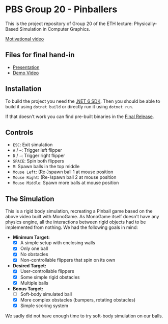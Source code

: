 # PBS Group 20 - Pinballers
This is the project repository of Group 20 of the ETH lecture: Physically-Based Simulation in Computer Graphics.

[Motivational video](https://www.youtube.com/watch?v=NhVUCsXp-Uo)

## Files for final hand-in
- [Presentation](https://github.com/davue/physsim-pinballers/blob/Final/Docs/group20_final_presentation.pdf)
- [Demo Video](https://github.com/davue/physsim-pinballers/blob/Final/Docs/group20_demo.mp4)

## Installation
To build the project you need the [.NET 6 SDK](https://dotnet.microsoft.com/en-us/download/dotnet/6.0). Then you should be able to build it using `dotnet build` or directly run it using `dotnet run`.

If that doesn't work you can find pre-built binaries in the [Final Release](https://github.com/davue/physsim-pinballers/releases/tag/Final).

## Controls
- `ESC`: Exit simulation
- `A` / `←`: Trigger left flipper
- `D` / `→`: Trigger right flipper
- `SPACE`: Spin both flippers
- `M`: Spawn balls in the top middle
- `Mouse Left`: (Re-)spawn ball 1 at mouse position
- `Mouse Right`: (Re-)spawn ball 2 at mouse position
- `Mouse Middle`: Spawn more balls at mouse position

## The Simulation
This is a rigid body simulation, recreating a Pinball game based on the above video built with MonoGame. As MonoGame itself doesn't have any physics engine, all the interactions between rigid objects had to be implemented from nothing. We had the following goals in mind:
- **Minimum Target:** 
  - [x] A simple setup with enclosing walls
  - [x] Only one ball
  - [x] No obstacles
  - [x] Non-controllable flippers that spin on its own
- **Desired Target:** 
  - [x] User-controllable flippers
  - [x] Some simple rigid obstacles
  - [x] Multiple balls
- **Bonus Target:** 
  - [ ] Soft-body simulated ball
  - [x] More complex obstacles (bumpers, rotating obstacles)
  - [x] Simple scoring system

We sadly did not have enough time to try soft-body simulation on our balls.